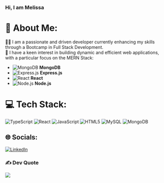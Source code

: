 ### Hi, I am Melissa 

# 💫 About Me:

👨‍💻 I am a passionate and driven developer currently enhancing my skills through a Bootcamp in Full Stack Development.  
🚀 I have a keen interest in building dynamic and efficient web applications, with a particular focus on the MERN Stack:

- ![MongoDB](https://img.shields.io/badge/-MongoDB-47A248?style=flat-square&logo=mongodb&logoColor=white) **MongoDB**
- ![Express.js](https://img.shields.io/badge/-Express.js-000000?style=flat-square&logo=express&logoColor=white) **Express.js**
- ![React](https://img.shields.io/badge/-React-61DAFB?style=flat-square&logo=react&logoColor=white) **React**
- ![Node.js](https://img.shields.io/badge/-Node.js-339933?style=flat-square&logo=node.js&logoColor=white) **Node.js**

# 💻 Tech Stack:
![TypeScript](https://img.shields.io/badge/typescript-%23007ACC.svg?style=for-the-badge&logo=typescript&logoColor=white) ![React](https://img.shields.io/badge/react-%2320232a.svg?style=for-the-badge&logo=react&logoColor=%2361DAFB) ![JavaScript](https://img.shields.io/badge/javascript-%23323330.svg?style=for-the-badge&logo=javascript&logoColor=%23F7DF1E) ![HTML5](https://img.shields.io/badge/html5-%23E34F26.svg?style=for-the-badge&logo=html5&logoColor=white) ![MySQL](https://img.shields.io/badge/mysql-4479A1.svg?style=for-the-badge&logo=mysql&logoColor=white) ![MongoDB](https://img.shields.io/badge/MongoDB-%234ea94b.svg?style=for-the-badge&logo=mongodb&logoColor=white)

## 🌐 Socials:
[![LinkedIn](https://img.shields.io/badge/LinkedIn-%230077B5.svg?logo=linkedin&logoColor=white)](https://linkedin.com/in/melive) 

### ✍️ Dev Quote
![](https://quotes-github-readme.vercel.app/api?type=horizontal&theme=radical)



<!-- Proudly created with GPRM ( https://gprm.itsvg.in ) -->
